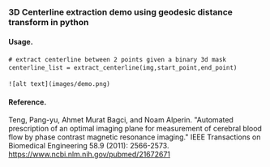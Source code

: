 ### 3D Centerline extraction demo using geodesic distance transform in python
#### Usage.
	
	# extract centerline between 2 points given a binary 3d mask
	centerline_list = extract_centerline(img,start_point,end_point)
	
	![alt text](images/demo.png)
	
#### Reference.
Teng, Pang-yu, Ahmet Murat Bagci, and Noam Alperin. "Automated prescription of an optimal imaging plane for measurement of cerebral blood flow by phase contrast magnetic resonance imaging." IEEE Transactions on Biomedical Engineering 58.9 (2011): 2566-2573.
https://www.ncbi.nlm.nih.gov/pubmed/21672671

